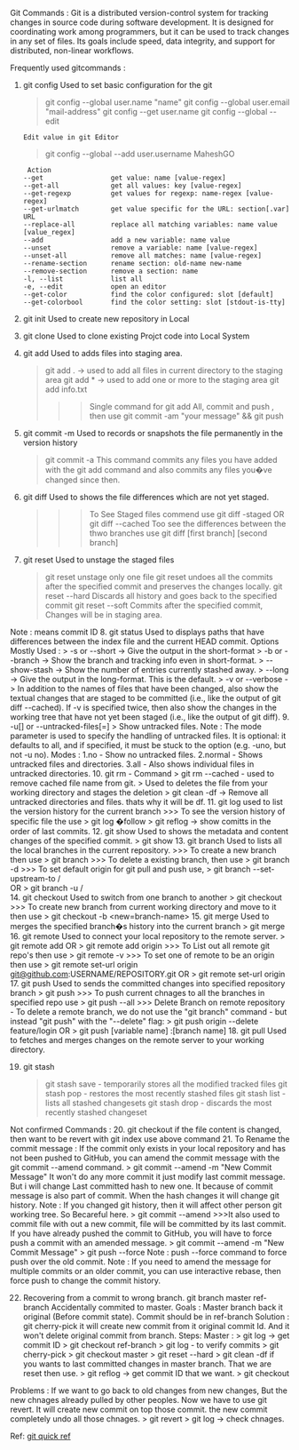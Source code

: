 Git Commands :
Git is a distributed version-control system for tracking changes in source code during software development. It is designed for coordinating work among programmers, but it can be used to track changes in any set of files. Its goals include speed, data integrity, and support for distributed, non-linear workflows.

Frequently used gitcommands :

1.  git config
    Used to set basic configuration for the git

    > git config --global user.name "name"
    > git config --global user.email "mail-address"
    > git config --get user.name
    > git config --global --edit

        Edit value in git Editor

    > git config --global --add user.username MaheshGO

         Action
        --get                 get value: name [value-regex]
        --get-all             get all values: key [value-regex]
        --get-regexp          get values for regexp: name-regex [value-regex]
        --get-urlmatch        get value specific for the URL: section[.var] URL
        --replace-all         replace all matching variables: name value [value_regex]
        --add                 add a new variable: name value
        --unset               remove a variable: name [value-regex]
        --unset-all           remove all matches: name [value-regex]
        --rename-section      rename section: old-name new-name
        --remove-section      remove a section: name
        -l, --list            list all
        -e, --edit            open an editor
        --get-color           find the color configured: slot [default]
        --get-colorbool       find the color setting: slot [stdout-is-tty]

2.  git init <repo-name>
    Used to create new repository in Local
3.  git clone <git-url-shh-or-http>
    Used to clone existing Projct code into Local System
4.  git add <Files>
    Used to adds files into staging area.
    > git add . -> used to add all files in current directory to the staging area
    > git add \* -> used to add one or more to the staging area
    > git add info.txt
    >
    > > > Single command for git add All, commit and push , then use
    > > > git commit -am "your message" && git push
5.  git commit -m <message>
    Used to records or snapshots the file permanently in the version history
    > git commit -a
        This command commits any files you have added with the git add command and also commits any files you�ve changed since then.
6.  git diff
    Used to shows the file differences which are not yet staged.
    > > > To See Staged files commend use
    > > > git diff -staged
    > > > OR
    > > > git diff --cached
    > > > Too see the differences between the thwo branches use
    > > > git diff [first branch] [second branch]
7.  git reset
    Used to unstage the staged files
    > git reset <file>
        unstage only one file
    > git reset <commit>
        undoes all the commits after the specified commit and preserves the changes locally.
    > git reset --hard <commit>
        Discards all history and goes back to the specified commit
    > git reset --soft <commit>
        Commits after the specified commit, Changes will be in staging area.

Note : <Commit> means commit ID 8. git status
Used to displays paths that have differences between the index file and the current HEAD commit.
Options Mostly Used : > -s or --short -> Give the output in the short-format > -b or --branch -> Show the branch and tracking info even in short-format. > --show-stash -> Show the number of entries currently stashed away. > --long -> Give the output in the long-format. This is the default. > -v or --verbose -> In addition to the names of files that have been changed, also show the textual changes that are staged to be committed (i.e., like the output of git diff --cached). If -v is specified twice, then also show the changes in the working tree that have not yet been staged (i.e., like the output of git diff). 9. -u[<mode>] or --untracked-files[=<mode>] > Show untracked files.
Note : The mode parameter is used to specify the handling of untracked files. It is optional: it defaults to all, and if specified, it must be stuck to the option (e.g. -uno, but not -u no).
Modes :
1.no - Show no untracked files.
2.normal - Shows untracked files and directories.
3.all - Also shows individual files in untracked directories. 10. git rm - Command > git rm --cached <filename> - used to remove cached file name from git. > Used to deletes the file from your working directory and stages the deletion > git clean -df -> Remove all untracked directories and files. thats why it will be df. 11. git log
used to list the version history for the current branch >>> To see the version history of specific file the use > git log �follow <file> > git reflog -> show comitts in the order of last commits. 12. git show
Used to shows the metadata and content changes of the specified commit. > git show <commit> 13. git branch
Used to lists all the local branches in the current repository. >>> To create a new branch then use > git branch <branch-name> >>> To delete a existing branch, then use > git branch -d <branch-name> >>> To set default origin for git pull and push use, > git branch --set-upstream-to <remote>/<branch>  
 OR > git branch -u <remote>/<branch>  
14. git checkout
Used to switch from one branch to another > git checkout <branch-name> >>> To create new branch from current working directory and move to it then use > git checkout -b <new=branch-name> 15. git merge
Used to merges the specified branch�s history into the current branch > git merge <branch-name> 16. git remote
Used to connect your local repository to the remote server. > git remote add <variable-name> <Remote-Server-Link>
OR > git remote add origin <URL> >>> To List out all remote git repo's then use > git remote -v >>> To set one of remote to be an origin then use > git remote set-url origin git@github.com:USERNAME/REPOSITORY.git
OR > git remote set-url origin <remote-name> 17. git push
Used to sends the committed changes into specified repository branch > git push <saved-remote-variable-name> <Branch-name> >>> To push current chnages to all the branches in specified repo use > git push --all <saved-remote-variable-name> >>> Delete Branch on remote repository - To delete a remote branch, we do not use the "git branch" command - but instead "git push" with the "--delete" flag: > git push origin --delete feature/login
OR > git push [variable name] :[branch name] 18. git pull
Used to fetches and merges changes on the remote server to your working directory.

19. git stash
    > git stash save - temporarily stores all the modified tracked files
    > git stash pop - restores the most recently stashed files
    > git stash list - lists all stashed changesets
    > git stash drop - discards the most recently stashed changeset

Not confirmed Commands : 20. git checkout <file>
if the file content is changed, then want to be revert with git index use above command 21. To Rename the commit message :
If the commit only exists in your local repository and has not been pushed to GitHub, you can amend the commit message with the git commit --amend command. > git commit --amend -m "New Commit Message"
It won't do any more commit it just modify last commit message. But i will change Last committed hash to new one. It because of commit message is also part of commit. When the hash changes it will change git history.
Note : If you changed git history, then it will affect other person git working tree. So Becareful here. > git commit --amend >>>It also used to commit file with out a new commit, file will be committed by its last commit.
If you have already pushed the commit to GitHub, you will have to force push a commit with an amended message. > git commit --amend -m "New Commit Message" > git push --force <branch>
Note : push --force command to force push over the old commit.
Note : If you need to amend the message for multiple commits or an older commit, you can use interactive rebase, then force push to change the commit history.

22. Recovering from a commit to wrong branch.
    git branch
    master
    ref-branch
    Accidentally commited to master.
    Goals :
    Master branch back it original (Before commit state).
    Commit should be in ref-branch
    Solution : git cherry-pick <commit>
    it will create new commit from it original commit Id. And it won't delete original commit from branch.
    Steps:
    Master : > git log -> get commit ID > git checkout ref-branch > git log - to verify commits > git cherry-pick <commit> > git checkout master > git reset --hard <commit> > git clean -df
    if you wants to last committed changes in master branch. That we are reset then use. > git reflog -> get commit ID that we want. > git checkout <copied-commit-id>

Problems : If we want to go back to old changes from new changes, But the new chnages already pulled by other peoples. Now we have to use git revert. It will create new commit on top those commit. the new commit completely undo all those chnages. > git revert <commit-hash> > git log -> check chnages.

Ref: [git quick ref](https://www.digitalocean.com/community/cheatsheets/how-to-use-git-a-reference-guide)
